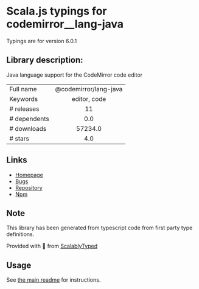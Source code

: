 
# Scala.js typings for codemirror__lang-java

Typings are for version 6.0.1

## Library description:
Java language support for the CodeMirror code editor

|                    |                 |
| ------------------ | :-------------: |
| Full name          | @codemirror/lang-java |
| Keywords           | editor, code |
| # releases         | 11 |
| # dependents       | 0.0 |
| # downloads        | 57234.0 |
| # stars            | 4.0 |

## Links
- [Homepage](https://github.com/codemirror/lang-java#readme)
- [Bugs](https://github.com/codemirror/lang-java/issues)
- [Repository](https://github.com/codemirror/lang-java)
- [Npm](https://www.npmjs.com/package/%40codemirror%2Flang-java)
    


## Note
This library has been generated from typescript code from first party type definitions.

Provided with :purple_heart: from [ScalablyTyped](https://github.com/oyvindberg/ScalablyTyped)

## Usage
See [the main readme](../../readme.md) for instructions.


